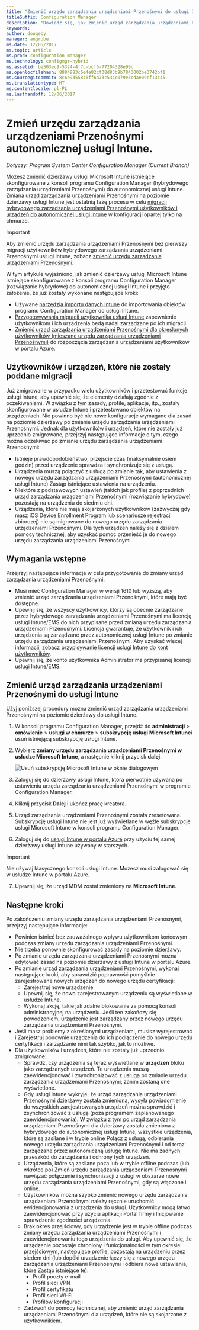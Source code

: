 ```yaml
---
title: "Zmienić urzędu zarządzania urządzeniami Przenośnymi do usługi Intune"
titleSuffix: Configuration Manager
description: "Dowiedz się, jak zmienić urząd zarządzania urządzeniami Przenośnymi z programu Configuration Manager (rozwiązanie hybrydowe) do autonomicznej usługi Intune."
keywords: 
author: dougeby
manager: angrobe
ms.date: 12/05/2017
ms.topic: article
ms.prod: configuration-manager
ms.technology: configmgr-hybrid
ms.assetid: be503ec9-5324-4f7c-bcf5-77204328e99c
ms.openlocfilehash: 8884883c6e4e82cf38d83b9b7843002be3742bf1
ms.sourcegitcommit: 8c6e9355846ff6a73c534c079e3cdae09cf13c45
ms.translationtype: MT
ms.contentlocale: pl-PL
ms.lasthandoff: 12/06/2017
---
```

# <a name="change-your-mdm-authority-to-intune-standalone"></a>Zmień urzędu zarządzania urządzeniami Przenośnymi autonomicznej usługi Intune.

*Dotyczy: Program System Center Configuration Manager (Current Branch)*    

Możesz zmienić dzierżawy usługi Microsoft Intune istniejące skonfigurowane z konsoli programu Configuration Manager (hybrydowego zarządzania urządzeniami Przenośnymi) do autonomicznej usługi Intune. Zmiana urząd zarządzania urządzeniami Przenośnymi na poziomie dzierżawy usługi Intune jest ostatnią fazę procesu w celu [migracji hybrydowego zarządzania urządzeniami Przenośnymi użytkowników i urządzeń do autonomicznej usługi Intune](migrate-hybridmdm-to-intunesa.md) w konfiguracji opartej tylko na chmurze.    

> [!Important]    
> Aby zmienić urzędu zarządzania urządzeniami Przenośnymi bez pierwszy migracji użytkowników hybrydowego zarządzania urządzeniami Przenośnymi usługi Intune, zobacz [zmienić urzędu zarządzania urządzeniami Przenośnymi](change-mdm-authority.md).

W tym artykule wyjaśniono, jak zmienić dzierżawy usługi Microsoft Intune istniejące skonfigurowane z konsoli programu Configuration Manager (rozwiązanie hybrydowe) do autonomicznej usługi Intune i przyjęto założenie, że już zostały wykonane następujące kroki:
- Używane [narzędzia importu danych Intune](migrate-import-data.md) do importowania obiektów programu Configuration Manager do usługi Intune. 
- [Przygotowywania migracji użytkownika usługi Intune](migrate-prepare-intune.md) zapewnienie użytkownikom i ich urządzenia będą nadal zarządzane po ich migracji.
- [Zmienić urząd zarządzania urządzeniami Przenośnymi dla określonych użytkowników (mieszane urzędu zarządzania urządzeniami Przenośnymi)](migrate-mixed-authority.md) do rozpoczęcia zarządzania urządzeniami użytkowników w portalu Azure.


## <a name="users-and-devices-that-have-not-been-migrated"></a>Użytkowników i urządzeń, które nie zostały poddane migracji
Już zmigrowane w przypadku wielu użytkowników i przetestować funkcje usługi Intune, aby upewnić się, że elementy działają zgodnie z oczekiwaniami. W związku z tym zasady, profile, aplikacje, itp., zostały skonfigurowane w usłudze Intune i przetestowano obiektów na urządzeniach. Nie powinno być nie nowe konfiguracje wymagane dla zasad na poziomie dzierżawy po zmianie urzędu zarządzania urządzeniami Przenośnymi. Jednak dla użytkowników i urządzeń, które nie zostały już uprzednio zmigrowane, przejrzyj następujące informacje o tym, czego można oczekiwać po zmianie urzędu zarządzania urządzeniami Przenośnymi:    
- Istnieje prawdopodobieństwo, przejście czas (maksymalnie osiem godzin) przed urządzenie sprawdza i synchronizuje się z usługą.
- Urządzenia muszą połączyć z usługą po zmianie tak, aby ustawienia z nowego urzędu zarządzania urządzeniami Przenośnymi (autonomicznej usługi Intune) Zastąp istniejące ustawienia na urządzeniu.
- Niektóre z podstawowych ustawień (takich jak profile) z poprzednich urząd zarządzania urządzeniami Przenośnymi (rozwiązanie hybrydowe) pozostają na urządzeniu do siedmiu dni. 
- Urządzenia, które nie mają skojarzonych użytkowników (zazwyczaj gdy masz iOS Device Enrollment Program lub scenariusze rejestracji zbiorczej) nie są migrowane do nowego urzędu zarządzania urządzeniami Przenośnymi. Dla tych urządzeń należy się z działem pomocy technicznej, aby uzyskać pomoc przenieść je do nowego urzędu zarządzania urządzeniami Przenośnymi.

## <a name="prerequisites"></a>Wymagania wstępne
Przejrzyj następujące informacje w celu przygotowania do zmiany urząd zarządzania urządzeniami Przenośnymi:
- Musi mieć Configuration Manager w wersji 1610 lub wyższą, aby zmienić urząd zarządzania urządzeniami Przenośnymi, które mają być dostępne.
- Upewnij się, że wszyscy użytkownicy, którzy są obecnie zarządzane przez hybrydowego zarządzania urządzeniami Przenośnymi ma licencję usługi Intune/EMS do nich przypisane przed zmianą urzędu zarządzania urządzeniami Przenośnymi. Licencja gwarantuje, że użytkownik i ich urządzenia są zarządzane przez autonomicznej usługi Intune po zmianie urzędu zarządzania urządzeniami Przenośnymi. Aby uzyskać więcej informacji, zobacz [przypisywanie licencji usługi Intune do kont użytkowników](https://docs.microsoft.com/intune/get-started/start-with-a-paid-subscription-to-microsoft-intune-step-4).
- Upewnij się, że konto użytkownika Administrator ma przypisanej licencji usługi Intune/EMS.

## <a name="change-the-mdm-authority-to-intune"></a>Zmienić urząd zarządzania urządzeniami Przenośnymi do usługi Intune
Użyj poniższej procedury można zmienić urząd zarządzania urządzeniami Przenośnymi na poziomie dzierżawy do usługi Intune.

1.  W konsoli programu Configuration Manager, przejdź do **administracji** &gt; **omówienie** &gt; **usługi w chmurze** &gt; **subskrypcję usługi Microsoft Intune**i usuń istniejącą subskrypcję usługi Intune.
2.  Wybierz **zmiany urzędu zarządzania urządzeniami Przenośnymi w usłudze Microsoft Intune**, a następnie kliknij przycisk **dalej**.

    ![Usuń subskrypcję Microsoft Intune w oknie dialogowym](media/mdm-change-delete-subscription.png)
3.  Zaloguj się do dzierżawy usługi Intune, która pierwotnie używana po ustawieniu urzędu zarządzania urządzeniami Przenośnymi w programie Configuration Manager.
4.  Kliknij przycisk **Dalej** i ukończ pracę kreatora.
5.  Urząd zarządzania urządzeniami Przenośnymi została zresetowana. Subskrypcję usługi Intune nie jest już wyświetlane w węźle subskrypcje usługi Microsoft Intune w konsoli programu Configuration Manager.
6.  Zaloguj się do [usługi Intune w portalu Azure](https://portal.azure.com/#blade/Microsoft_Intune_DeviceSettings/ExtensionLandingBlade/overview) przy użyciu tej samej dzierżawy usługi Intune używany w starszych.    

  > [!Important]    
  > Nie używaj klasycznego konsoli usługi Intune. Możesz musi zalogować się w usłudze Intune w portalu Azure.
7.  Upewnij się, że urząd MDM został zmieniony na **Microsoft Intune**. 

## <a name="next-steps"></a>Następne kroki
Po zakończeniu zmiany urzędu zarządzania urządzeniami Przenośnymi, przejrzyj następujące informacje:
- Powinien istnieć bez zauważalnego wpływu użytkownikom końcowym podczas zmiany urzędu zarządzania urządzeniami Przenośnymi. 
- Nie trzeba ponownie skonfigurować zasady na poziomie dzierżawy. 
- Po zmianie urzędu zarządzania urządzeniami Przenośnymi można edytować zasad na poziomie dzierżawy z usługi Intune w portalu Azure.
-  Po zmianie urząd zarządzania urządzeniami Przenośnymi, wykonaj następujące kroki, aby sprawdzić poprawność pomyślnie zarejestrowane nowych urządzeń do nowego urzędu certyfikacji:   
    - Zarejestruj nowe urządzenie
    - Upewnij się, że nowo zarejestrowanym urządzeniu są wyświetlane w usłudze Intune.
    - Wykonaj akcję, takie jak zdalne blokowanie za pomocą konsoli administracyjnej na urządzeniu. Jeśli ten zakończy się powodzeniem, urządzenie jest zarządzany przez nowego urzędu zarządzania urządzeniami Przenośnymi.
- Jeśli masz problemy z określonymi urządzeniami, musisz wyrejestrować i Zarejestruj ponownie urządzenia do ich podłączenie do nowego urzędu certyfikacji i zarządzanie nimi tak szybko, jak to możliwe.
- Dla użytkowników i urządzeń, które nie zostały już uprzednio zmigrowane:
    - Sprawdź, czy urządzenia są teraz wyświetlane w **urządzeń** bloku jako zarządzanych urządzeń. Te urządzenia muszą zaewidencjonować i zsynchronizować z usługą po zmianie urzędu zarządzania urządzeniami Przenośnymi, zanim zostaną one wyświetlone. 
    - Gdy usługi Intune wykryje, że urząd zarządzania urządzeniami Przenośnymi dzierżawy została zmieniona, wysyła powiadomienie do wszystkich zarejestrowanych urządzeń można sprawdzić i zsynchronizować z usługą (poza programem zaplanowanego zaewidencjonowania). W związku z tym po urząd zarządzania urządzeniami Przenośnymi dla dzierżawy została zmieniona z hybrydowego do autonomicznej usługi Intune, wszystkie urządzenia, które są zasilane i w trybie online Połącz z usługą, odbierania nowego urzędu zarządzania urządzeniami Przenośnymi i od teraz zarządzane przez autonomiczną usługę Intune. Nie ma żadnych przeszkód do zarządzania i ochrony tych urządzeń.
    - Urządzenia, które są zasilane poza lub w trybie offline podczas (lub wkrótce po) Zmień urzędu zarządzania urządzeniami Przenośnymi nawiązać połączenie i synchronizacji z usługi w obszarze nowe urzędu zarządzania urządzeniami Przenośnymi, gdy są włączone i online.  
    - Użytkowników można szybko zmienić nowego urzędu zarządzania urządzeniami Przenośnymi należy ręcznie uruchomić ewidencjonowania z urządzenia do usługi. Użytkownicy mogą łatwo zaewidencjonować przy użyciu aplikacji Portal firmy i Inicjowanie sprawdzenie zgodności urządzenia.
    - Brak okres przejściowy, gdy urządzenie jest w trybie offline podczas zmiany urzędu zarządzania urządzeniami Przenośnymi i zaewidencjonowaniu tego urządzenia do usługi. Aby upewnić się, że urządzenie pozostaje chroniony i funkcjonalności w tym okresie przejściowym, następujące profile, pozostają na urządzeniu przez siedem dni (lub dopóki urządzenie łączy się z nowego urzędu zarządzania urządzeniami Przenośnymi i odbiera nowe ustawienia, które Zastąp istniejące te):
        - Profil poczty e-mail
        - Profil sieci VPN
        - Profil certyfikatu
        - Profil sieci Wi-Fi
        - Profilów konfiguracji
    - Zadzwoń do pomocy technicznej, aby zmienić urząd zarządzania urządzeniami Przenośnymi dla urządzeń, które nie są skojarzone z użytkownikiem. 
